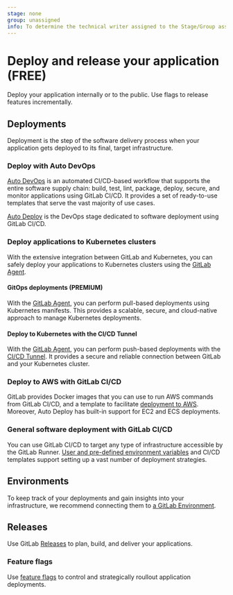 ```yaml
---
stage: none
group: unassigned
info: To determine the technical writer assigned to the Stage/Group associated with this page, see https://about.gitlab.com/handbook/engineering/ux/technical-writing/#assignments
---
```


# Deploy and release your application **(FREE)**

Deploy your application internally or to the public. Use
flags to release features incrementally.

## Deployments

Deployment is the step of the software delivery process when your application gets deployed to its
final, target infrastructure.

### Deploy with Auto DevOps

[Auto DevOps](autodevops/index.md) is an automated CI/CD-based workflow that supports the entire software
supply chain: build, test, lint, package, deploy, secure, and monitor applications using GitLab CI/CD.
It provides a set of ready-to-use templates that serve the vast majority of use cases.

[Auto Deploy](autodevops/stages.md#auto-deploy) is the DevOps stage dedicated to software
deployment using GitLab CI/CD.

### Deploy applications to Kubernetes clusters

With the extensive integration between GitLab and Kubernetes, you can safely deploy your applications
to Kubernetes clusters using the [GitLab Agent](../user/clusters/agent/install/index.md).

#### GitOps deployments **(PREMIUM)**

With the [GitLab Agent](../user/clusters/agent/install/index.md), you can perform pull-based
deployments using Kubernetes manifests. This provides a scalable, secure, and cloud-native
approach to manage Kubernetes deployments.

#### Deploy to Kubernetes with the CI/CD Tunnel

With the [GitLab Agent](../user/clusters/agent/install/index.md), you can perform push-based
deployments with the [CI/CD Tunnel](../user/clusters/agent/ci_cd_tunnel.md). It provides
a secure and reliable connection between GitLab and your Kubernetes cluster.

### Deploy to AWS with GitLab CI/CD

GitLab provides Docker images that you can use to run AWS commands from GitLab CI/CD, and a template to
facilitate [deployment to AWS](../ci/cloud_deployment). Moreover, Auto Deploy has built-in support
for EC2 and ECS deployments.

### General software deployment with GitLab CI/CD

You can use GitLab CI/CD to target any type of infrastructure accessible by the GitLab Runner.
[User and pre-defined environment variables](../ci/variables/index.md) and CI/CD templates
support setting up a vast number of deployment strategies.

## Environments

To keep track of your deployments and gain insights into your infrastructure, we recommend
connecting them to [a GitLab Environment](../ci/environments/index.md).

## Releases

Use GitLab [Releases](../user/project/releases/index.md) to plan, build, and deliver your applications.

### Feature flags

Use [feature flags](../operations/feature_flags.md) to control and strategically roullout application deployments.
